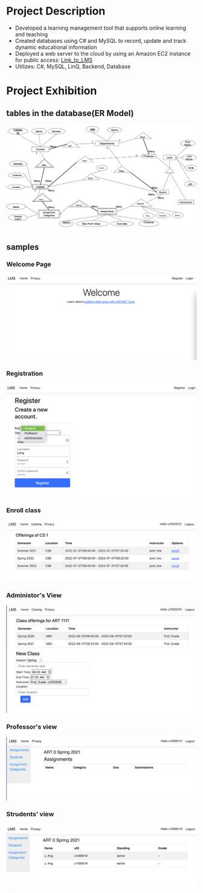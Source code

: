 # Project Description
- Developed a learning management tool that supports online learning and teaching
- Created databases using C# and MySQL to record, update and track dynamic educational information
- Deployed a web server to the cloud by using an Amazon EC2 instance for public access: [Link_to_LMS](http://54.196.12.222:8080)
- Utilizes: C#, MySQL, LinQ, Backend, Database

# Project Exhibition

## tables in the database(ER Model)
![Text](https://github.com/imangzhang/ProjectsOnResume/blob/main/LMS/Images/TablesDiagram.png?raw=true)

## samples
### Welcome Page
![Text](https://github.com/imangzhang/ProjectsOnResume/blob/main/LMS/Images/Screen%20Shot%202022-10-09%20at%204.24.26%20PM.png?raw=true)
### Registration
![Text](https://github.com/imangzhang/ProjectsOnResume/blob/main/LMS/Images/Screen%20Shot%202022-10-09%20at%204.25.06%20PM.png?raw=true)
### Enroll class
![Text](https://github.com/imangzhang/ProjectsOnResume/blob/main/LMS/Images/Screen%20Shot%202022-10-09%20at%204.25.45%20PM.png)
### Administor's View
![Text](https://github.com/imangzhang/ProjectsOnResume/raw/main/LMS/Images/Screen%20Shot%202022-10-09%20at%204.29.05%20PM.png)
### Professor's view
![Text](https://github.com/imangzhang/ProjectsOnResume/blob/main/LMS/Images/Screen%20Shot%202022-10-09%20at%204.35.50%20PM.png)
### Strudents' view
![Text](https://github.com/imangzhang/ProjectsOnResume/blob/main/LMS/Images/Screen%20Shot%202022-10-09%20at%204.36.04%20PM.png)
